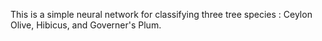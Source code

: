This is a simple neural network for classifying three tree species : Ceylon Olive, Hibicus, and Governer's Plum. 

